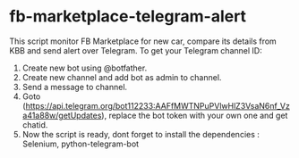 # fb-marketplace-telegram-alert
This script monitor FB Marketplace for new car, compare its details from KBB and send alert over Telegram. To get your Telegram channel ID:

1. Create new bot using @botfather.
2. Create new channel and add bot as admin to channel.
3. Send a message to channel.
4. Goto (https://api.telegram.org/bot112233:AAFfMWTNPuPVlwHlZ3VsaN6nf_Vza41a88w/getUpdates), replace the bot token with your own one and get chatid. 
5. Now the script is ready, dont forget to install the dependencies : Selenium, python-telegram-bot

